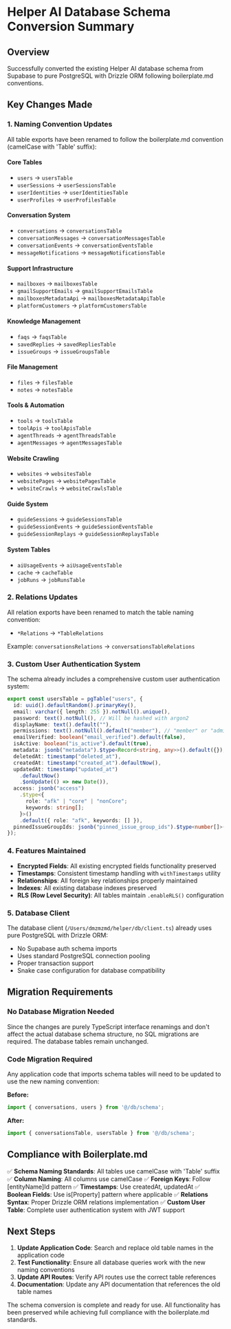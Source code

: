 # Helper AI Database Schema Conversion Summary

## Overview
Successfully converted the existing Helper AI database schema from Supabase to pure PostgreSQL with Drizzle ORM following boilerplate.md conventions.

## Key Changes Made

### 1. Naming Convention Updates
All table exports have been renamed to follow the boilerplate.md convention (camelCase with 'Table' suffix):

#### Core Tables
- `users` → `usersTable`
- `userSessions` → `userSessionsTable`
- `userIdentities` → `userIdentitiesTable`
- `userProfiles` → `userProfilesTable`

#### Conversation System
- `conversations` → `conversationsTable`
- `conversationMessages` → `conversationMessagesTable`
- `conversationEvents` → `conversationEventsTable`
- `messageNotifications` → `messageNotificationsTable`

#### Support Infrastructure
- `mailboxes` → `mailboxesTable`
- `gmailSupportEmails` → `gmailSupportEmailsTable`
- `mailboxesMetadataApi` → `mailboxesMetadataApiTable`
- `platformCustomers` → `platformCustomersTable`

#### Knowledge Management
- `faqs` → `faqsTable`
- `savedReplies` → `savedRepliesTable`
- `issueGroups` → `issueGroupsTable`

#### File Management
- `files` → `filesTable`
- `notes` → `notesTable`

#### Tools & Automation
- `tools` → `toolsTable`
- `toolApis` → `toolApisTable`
- `agentThreads` → `agentThreadsTable`
- `agentMessages` → `agentMessagesTable`

#### Website Crawling
- `websites` → `websitesTable`
- `websitePages` → `websitePagesTable`
- `websiteCrawls` → `websiteCrawlsTable`

#### Guide System
- `guideSessions` → `guideSessionsTable`
- `guideSessionEvents` → `guideSessionEventsTable`
- `guideSessionReplays` → `guideSessionReplaysTable`

#### System Tables
- `aiUsageEvents` → `aiUsageEventsTable`
- `cache` → `cacheTable`
- `jobRuns` → `jobRunsTable`

### 2. Relations Updates
All relation exports have been renamed to match the table naming convention:
- `*Relations` → `*TableRelations`

Example: `conversationsRelations` → `conversationsTableRelations`

### 3. Custom User Authentication System
The schema already includes a comprehensive custom user authentication system:

```typescript
export const usersTable = pgTable("users", {
  id: uuid().defaultRandom().primaryKey(),
  email: varchar({ length: 255 }).notNull().unique(),
  password: text().notNull(), // Will be hashed with argon2
  displayName: text().default(""),
  permissions: text().notNull().default("member"), // "member" or "admin"
  emailVerified: boolean("email_verified").default(false),
  isActive: boolean("is_active").default(true),
  metadata: jsonb("metadata").$type<Record<string, any>>().default({}),
  deletedAt: timestamp("deleted_at"),
  createdAt: timestamp("created_at").defaultNow(),
  updatedAt: timestamp("updated_at")
    .defaultNow()
    .$onUpdate(() => new Date()),
  access: jsonb("access")
    .$type<{
      role: "afk" | "core" | "nonCore";
      keywords: string[];
    }>()
    .default({ role: "afk", keywords: [] }),
  pinnedIssueGroupIds: jsonb("pinned_issue_group_ids").$type<number[]>().default([]),
});
```

### 4. Features Maintained
- **Encrypted Fields**: All existing encrypted fields functionality preserved
- **Timestamps**: Consistent timestamp handling with `withTimestamps` utility
- **Relationships**: All foreign key relationships properly maintained
- **Indexes**: All existing database indexes preserved
- **RLS (Row Level Security)**: All tables maintain `.enableRLS()` configuration

### 5. Database Client
The database client (`/Users/dmzmzmd/helper/db/client.ts`) already uses pure PostgreSQL with Drizzle ORM:
- No Supabase auth schema imports
- Uses standard PostgreSQL connection pooling
- Proper transaction support
- Snake case configuration for database compatibility

## Migration Requirements

### No Database Migration Needed
Since the changes are purely TypeScript interface renamings and don't affect the actual database schema structure, no SQL migrations are required. The database tables remain unchanged.

### Code Migration Required
Any application code that imports schema tables will need to be updated to use the new naming convention:

**Before:**
```typescript
import { conversations, users } from '@/db/schema';
```

**After:**
```typescript
import { conversationsTable, usersTable } from '@/db/schema';
```

## Compliance with Boilerplate.md

✅ **Schema Naming Standards**: All tables use camelCase with 'Table' suffix
✅ **Column Naming**: All columns use camelCase
✅ **Foreign Keys**: Follow [entityName]Id pattern
✅ **Timestamps**: Use createdAt, updatedAt
✅ **Boolean Fields**: Use is[Property] pattern where applicable
✅ **Relations Syntax**: Proper Drizzle ORM relations implementation
✅ **Custom User Table**: Complete user authentication system with JWT support

## Next Steps

1. **Update Application Code**: Search and replace old table names in the application code
2. **Test Functionality**: Ensure all database queries work with the new naming conventions  
3. **Update API Routes**: Verify API routes use the correct table references
4. **Documentation**: Update any API documentation that references the old table names

The schema conversion is complete and ready for use. All functionality has been preserved while achieving full compliance with the boilerplate.md standards.